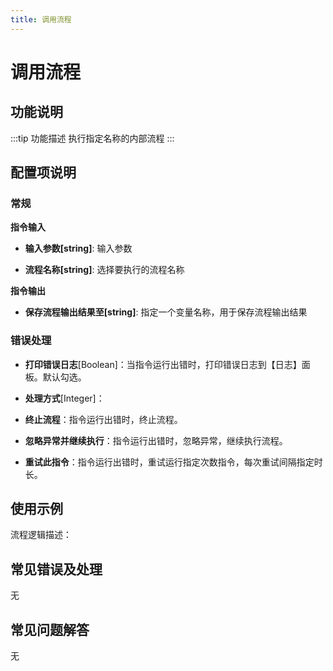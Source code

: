 ```yaml
---
title: 调用流程
---
```


# 调用流程

## 功能说明

:::tip 功能描述
执行指定名称的内部流程
:::

## 配置项说明

### 常规

**指令输入**

- **输入参数[string]**: 输入参数

- **流程名称[string]**: 选择要执行的流程名称


**指令输出**

- **保存流程输出结果至[string]**: 指定一个变量名称，用于保存流程输出结果

### 错误处理

- **打印错误日志**[Boolean]：当指令运行出错时，打印错误日志到【日志】面板。默认勾选。

- **处理方式**[Integer]：

 - **终止流程**：指令运行出错时，终止流程。

 - **忽略异常并继续执行**：指令运行出错时，忽略异常，继续执行流程。

 - **重试此指令**：指令运行出错时，重试运行指定次数指令，每次重试间隔指定时长。

## 使用示例

流程逻辑描述：

## 常见错误及处理

无

## 常见问题解答

无

